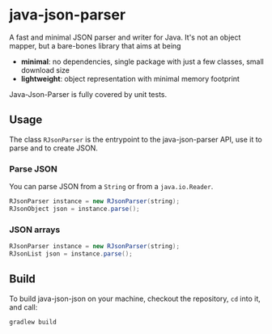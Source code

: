 java-json-parser
============

A fast and minimal JSON parser and writer for Java.
It's not an object mapper, but a bare-bones library that aims at being

* **minimal**: no dependencies, single package with just a few classes, small download size 
* **lightweight**: object representation with minimal memory footprint 

Java-Json-Parser is fully covered by unit tests.

Usage
-----

The class `RJsonParser` is the entrypoint to the java-json-parser API, use it to parse and to create JSON.

### Parse JSON

You can parse JSON from a `String` or from a `java.io.Reader`. 

```java
RJsonParser instance = new RJsonParser(string);
RJsonObject json = instance.parse();
```

### JSON arrays

```java
RJsonParser instance = new RJsonParser(string);
RJsonList json = instance.parse();
```

Build
-----

To build java-json-json on your machine, checkout the repository, `cd` into it, and call:
```
gradlew build
```

